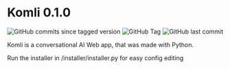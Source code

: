 # Komli 0.1.0

![GitHub commits since tagged version](https://img.shields.io/github/commits-since/QuickMash/Komli/0.1.0)
![GitHub Tag](https://img.shields.io/github/v/tag/QuickMash/Komli)
![GitHub last commit](https://img.shields.io/github/last-commit/QuickMash/Komli)


Komli is a conversational AI Web app, that was made with Python.

Run the installer in /installer/installer.py for easy config editing
